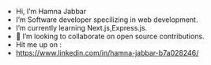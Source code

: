 - Hi, I’m Hamna Jabbar
- I’m Software developer specilizing in web development.
- I’m currently learning Next.js,Express.js.
- 💞️ I’m looking to collaborate on open source contributions.
- Hit me up on :
- https://www.linkedin.com/in/hamna-jabbar-b7a028246/

<!---
HamnaJabbar/HamnaJabbar is a ✨ special ✨ repository because its `README.md` (this file) appears on your GitHub profile.
You can click the Preview link to take a look at your changes.
--->
